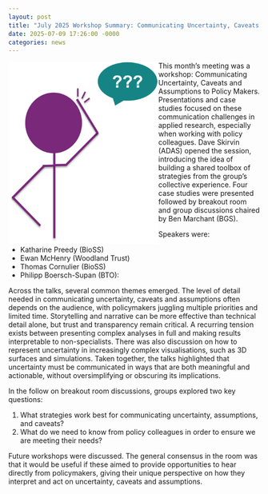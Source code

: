 ```yaml
---
layout: post
title: "July 2025 Workshop Summary: Communicating Uncertainty, Caveats and Assumptions to Policy Makers"
date: 2025-07-09 17:26:00 -0000
categories: news
---
```


<img src="/img/2025-BlogPictures/Jul25_BlogPicture.png" alt="Uncertainty Sketch" width=300px align = "left"> 

This month’s meeting was a workshop: Communicating Uncertainty, Caveats and Assumptions to Policy Makers. Presentations and case studies focused on these communication challenges in applied research, especially when working with policy colleagues. Dave Skirvin (ADAS) opened the session, introducing the idea of building a shared toolbox of strategies from the group’s collective experience. Four case studies were presented followed by breakout room and group discussions chaired by Ben Marchant (BGS).

Speakers were:
* Katharine Preedy (BioSS)
* Ewan McHenry (Woodland Trust)
* Thomas Cornulier (BioSS)
* Philipp Boersch-Supan (BTO):

  
Across the talks, several common themes emerged. The level of detail needed in communicating uncertainty, caveats and assumptions often depends on the audience, with policymakers juggling multiple priorities and limited time. Storytelling and narrative can be more effective than technical detail alone, but trust and transparency remain critical. A recurring tension exists between presenting complex analyses in full and making results interpretable to non-specialists. There was also discussion on how to represent uncertainty in increasingly complex visualisations, such as 3D surfaces and simulations. Taken together, the talks highlighted that uncertainty must be communicated in ways that are both meaningful and actionable, without oversimplifying or obscuring its implications.

  
In the follow on breakout room discussions, groups explored two key questions:
1. What strategies work best for communicating uncertainty, assumptions, and caveats?
2. What do we need to know from policy colleagues in order to ensure we are meeting their needs?

  
Future workshops were discussed. The general consensus in the room was that it would be useful if these aimed to provide opportunities to hear directly from policymakers, giving their unique perspective on how they interpret and act on uncertainty, caveats and assumptions.
